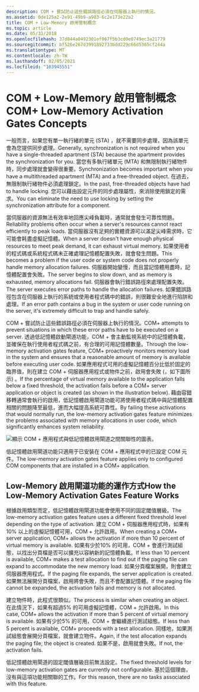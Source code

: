```yaml
---
description: COM + 嘗試防止這些錯誤路徑必須在伺服器上執行的情況。
ms.assetid: 0de125a2-2e91-49b9-a903-6c2e173e22a2
title: COM + Low-Memory 啟用管制概念
ms.topic: article
ms.date: 05/31/2018
ms.openlocfilehash: 37d844a0492301ef067f5b3cd0e0749ec3a21779
ms.sourcegitcommit: bf526e267d3991892733bdd229c66d5365cf244a
ms.translationtype: MT
ms.contentlocale: zh-TW
ms.lasthandoff: 02/05/2021
ms.locfileid: "103945551"
---
```

# <a name="com-low-memory-activation-gates-concepts"></a><span data-ttu-id="bd2ad-103">COM + Low-Memory 啟用管制概念</span><span class="sxs-lookup"><span data-stu-id="bd2ad-103">COM+ Low-Memory Activation Gates Concepts</span></span>

<span data-ttu-id="bd2ad-104">一般而言，如果您有單一執行緒的單元 (STA) ，就不需要同步處理，因為該單元會為您提供同步處理。</span><span class="sxs-lookup"><span data-stu-id="bd2ad-104">Generally, synchronization is not required when you have a single-threaded apartment (STA) because the apartment provides the synchronization for you.</span></span> <span data-ttu-id="bd2ad-105">當您有多執行緒單元 (MTA) 和無限制執行緒物件時，同步處理就會變得很重要。</span><span class="sxs-lookup"><span data-stu-id="bd2ad-105">Synchronization becomes important when you have a multithreaded apartment (MTA) and a free-threaded object.</span></span> <span data-ttu-id="bd2ad-106">在過去，無限制執行緒物件必須處理鎖定。</span><span class="sxs-lookup"><span data-stu-id="bd2ad-106">In the past, free-threaded objects have had to handle locking.</span></span> <span data-ttu-id="bd2ad-107">您可以藉由設定元件的同步處理屬性，來消除使用鎖定的需求。</span><span class="sxs-lookup"><span data-stu-id="bd2ad-107">You can eliminate the need to use locking by setting the synchronization attribute for a component.</span></span>

<span data-ttu-id="bd2ad-108">當伺服器的資源無法有效率地回應尖峰負載時，通常就會發生可靠性問題。</span><span class="sxs-lookup"><span data-stu-id="bd2ad-108">Reliability problems often occur when a server's resources cannot react efficiently to peak loads.</span></span> <span data-ttu-id="bd2ad-109">當伺服器沒有足夠的實體資源可以滿足尖峰需求時，它可能會耗盡虛擬記憶體。</span><span class="sxs-lookup"><span data-stu-id="bd2ad-109">When a server doesn't have enough physical resources to meet peak demand, it can exhaust virtual memory.</span></span> <span data-ttu-id="bd2ad-110">如果使用者的程式碼或系統程式碼未正確處理記憶體配置失敗，就會發生問題。</span><span class="sxs-lookup"><span data-stu-id="bd2ad-110">This becomes a problem if the user code or system code does not properly handle memory allocation failures.</span></span> <span data-ttu-id="bd2ad-111">伺服器開始變慢，而且當記憶體用盡時，記憶體配置會失敗。</span><span class="sxs-lookup"><span data-stu-id="bd2ad-111">The server begins to slow down, and as memory is exhausted, memory allocations fail.</span></span> <span data-ttu-id="bd2ad-112">伺服器會執行錯誤路徑來處理配置失敗。</span><span class="sxs-lookup"><span data-stu-id="bd2ad-112">The server executes error paths to handle the allocation failures.</span></span> <span data-ttu-id="bd2ad-113">如果錯誤路徑包含在伺服器上執行的系統或使用者程式碼中的錯誤，則很難安全地進行陷阱和處理。</span><span class="sxs-lookup"><span data-stu-id="bd2ad-113">If an error path contains a bug in the system or user code running on the server, it's extremely difficult to trap and handle safely.</span></span>

<span data-ttu-id="bd2ad-114">COM + 嘗試防止這些錯誤路徑必須在伺服器上執行的情況。</span><span class="sxs-lookup"><span data-stu-id="bd2ad-114">COM+ attempts to prevent situations in which these error paths have to be executed on a server.</span></span> <span data-ttu-id="bd2ad-115">透過低記憶體啟動閘道功能，COM + 會主動監視系統中的記憶體負載，並確保在執行使用者程式碼之前，有合理的可用記憶體數量。</span><span class="sxs-lookup"><span data-stu-id="bd2ad-115">Through the low-memory activation gates feature, COM+ proactively monitors memory load in the system and ensures that a reasonable amount of memory is available before executing user code.</span></span> <span data-ttu-id="bd2ad-116">如果應用程式可用的虛擬記憶體百分比低於固定的臨界值，則在建立 COM + 伺服器應用程式或物件之前，啟用會失敗 (，如下圖所示) 。</span><span class="sxs-lookup"><span data-stu-id="bd2ad-116">If the percentage of virtual memory available to the application falls below a fixed threshold, the activation fails before a COM+ server application or object is created (as shown in the illustration below).</span></span> <span data-ttu-id="bd2ad-117">藉由容錯移轉通常會執行的啟用，低記憶體啟用閘道功能可將使用者程式碼中與記憶體配置相關的問題降至最低，進而大幅提高系統可靠性。</span><span class="sxs-lookup"><span data-stu-id="bd2ad-117">By failing these activations that would normally run, the low-memory activation gates feature minimizes the problems associated with memory allocations in user code, which significantly enhances system reliability.</span></span>

![顯示 COM + 應用程式與低記憶體啟用閘道之間關聯性的圖表。](images/ada5ef02-f2b1-46bb-b0fc-fe7d65f31b43.png)

<span data-ttu-id="bd2ad-119">低記憶體啟用閘道功能只適用于已安裝在 COM + 應用程式中的已設定 COM 元件。</span><span class="sxs-lookup"><span data-stu-id="bd2ad-119">The low-memory activation gates feature applies only to configured COM components that are installed in a COM+ application.</span></span>

## <a name="how-the-low-memory-activation-gates-feature-works"></a><span data-ttu-id="bd2ad-120">Low-Memory 啟用閘道功能的運作方式</span><span class="sxs-lookup"><span data-stu-id="bd2ad-120">How the Low-Memory Activation Gates Feature Works</span></span>

<span data-ttu-id="bd2ad-121">根據啟用類型而定，低記憶體啟用閘道功能會使用不同的固定閾值層級。</span><span class="sxs-lookup"><span data-stu-id="bd2ad-121">The low-memory activation gates feature uses a different fixed threshold level depending on the type of activation.</span></span> <span data-ttu-id="bd2ad-122">建立 COM + 伺服器應用程式時，如果有10% 以上的虛擬記憶體可用，COM + 允許啟用。</span><span class="sxs-lookup"><span data-stu-id="bd2ad-122">When creating a COM+ server application, COM+ allows the activation if more than 10 percent of virtual memory is available.</span></span> <span data-ttu-id="bd2ad-123">如果有少於10% 的可用，COM + 會進行測試組態，以找出分頁檔是否可以擴充以容納新的記憶體負載。</span><span class="sxs-lookup"><span data-stu-id="bd2ad-123">If less than 10 percent is available, COM+ makes a test allocation to find out if the paging file can expand to accommodate the new memory load.</span></span> <span data-ttu-id="bd2ad-124">如果分頁檔案展開，則會建立伺服器應用程式。</span><span class="sxs-lookup"><span data-stu-id="bd2ad-124">If the paging file expands, the server application is created.</span></span> <span data-ttu-id="bd2ad-125">如果無法展開分頁檔案，啟用將會失敗，而且不會配置記憶體。</span><span class="sxs-lookup"><span data-stu-id="bd2ad-125">If the paging file cannot be expanded, the activation fails and memory is not allocated.</span></span>

<span data-ttu-id="bd2ad-126">建立物件時，此程式很類似。</span><span class="sxs-lookup"><span data-stu-id="bd2ad-126">The process is similar when creating an object.</span></span> <span data-ttu-id="bd2ad-127">在此情況下，如果有超過5% 的可用虛擬記憶體，COM + 允許啟用。</span><span class="sxs-lookup"><span data-stu-id="bd2ad-127">In this case, COM+ allows the activation if more than 5 percent of virtual memory is available.</span></span> <span data-ttu-id="bd2ad-128">如果有少於5% 的可用，COM + 會繼續進行測試組態。</span><span class="sxs-lookup"><span data-stu-id="bd2ad-128">If less than 5 percent is available, COM+ proceeds with a test allocation.</span></span> <span data-ttu-id="bd2ad-129">同樣地，如果測試組態會展開分頁檔案，就會建立物件。</span><span class="sxs-lookup"><span data-stu-id="bd2ad-129">Again, if the test allocation expands the paging file, the object is created.</span></span> <span data-ttu-id="bd2ad-130">如果不是，啟用就會失敗。</span><span class="sxs-lookup"><span data-stu-id="bd2ad-130">If not, the activation fails.</span></span>

<span data-ttu-id="bd2ad-131">低記憶體啟用閘道的固定閾值層級目前無法設定。</span><span class="sxs-lookup"><span data-stu-id="bd2ad-131">The fixed threshold levels for low-memory activation gates are currently not configurable.</span></span> <span data-ttu-id="bd2ad-132">基於這個理由，沒有與這項功能相關聯的工作。</span><span class="sxs-lookup"><span data-stu-id="bd2ad-132">For this reason, there are no tasks associated with this feature.</span></span>

 

 



